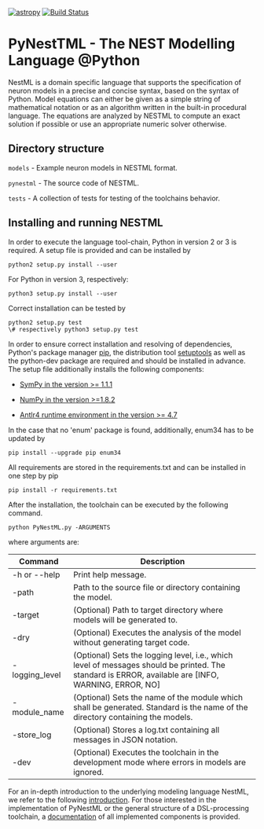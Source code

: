 [![astropy](http://img.shields.io/badge/powered%20by-AstroPy-orange.svg?style=flat)](http://www.astropy.org/) [![Build Status](https://travis-ci.org/nest/nestml.svg?branch=master)](https://travis-ci.org/kperun/nestml)

# PyNestTML - The NEST Modelling Language @Python

NestML is a domain specific language that supports the specification of neuron models
in a precise and concise syntax, based on the syntax of Python. Model equations
can either be given as a simple string of mathematical notation or as an algorithm written
in the built-in procedural language. The equations are analyzed by NESTML to compute
an exact solution if possible or use an appropriate numeric solver otherwise.

## Directory structure

`models` - Example neuron models in NESTML format.

`pynestml` - The source code of NESTML.

`tests` - A collection of tests for testing of the toolchains behavior.

## Installing and running NESTML

In order to execute the language tool-chain, Python in version 2 or 3 is required. A setup file is provided and can be installed by 

```
python2 setup.py install --user
```

For Python in version 3, respectively:

```
python3 setup.py install --user
```

Correct installation can be tested by 

```
python2 setup.py test
\# respectively python3 setup.py test 
```

In order to ensure correct installation and resolving of dependencies, Python's package manager [pip](https://pip.pypa.io/en/stable/installing/), the distribution tool [setuptools](https://packaging.python.org/tutorials/installing-packages/) as well as the python-dev package are required and should be installed in advance. The setup file additionally installs the following components:

* [SymPy in the version >= 1.1.1](http://www.sympy.org/en/index.html)

* [NumPy in the version >=1.8.2](http://www.numpy.org/)

* [Antlr4 runtime environment in the version >= 4.7](https://github.com/antlr/antlr4/blob/master/doc/python-target.md)

In the case that no 'enum' package is found, additionally, enum34 has to be updated by

```
pip install --upgrade pip enum34
```

All requirements are stored in the requirements.txt and can be installed in one step by pip

```
pip install -r requirements.txt
```

After the installation, the toolchain can be executed by the following command.

```
python PyNestML.py -ARGUMENTS
```

where arguments are:

| Command       | Description |
|---            |---          |
| -h or --help  | Print help message.|
| -path         | Path to the source file or directory containing the model.|
| -target       | (Optional) Path to target directory where models will be generated to. | 
| -dry          | (Optional) Executes the analysis of the model without generating target code. |
| -logging_level| (Optional) Sets the logging level, i.e., which level of messages should be printed. The standard is ERROR, available are [INFO, WARNING, ERROR, NO] |
| -module_name  | (Optional) Sets the name of the module which shall be generated. Standard is the name of the directory containing the models. |
| -store_log    | (Optional) Stores a log.txt containing all messages in JSON notation. |
| -dev          | (Optional) Executes the toolchain in the development mode where errors in models are ignored.|

For an in-depth introduction to the underlying modeling language NestML, we refer to the following [introduction](doc/lan/doc.md). For those interested in the implementation of PyNestML or the general structure of a DSL-processing toolchain, a [documentation](doc/impl/doc.md) of all implemented components is provided. 
